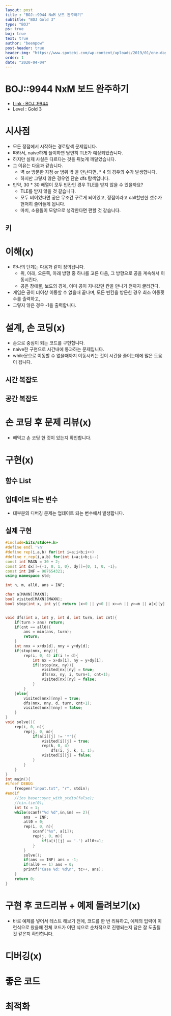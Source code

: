 ```yaml
---
layout: post
title : "BOJ::9944 NxM 보드 완주하기"
subtitle: "BOJ Gold 3"
type: "BOJ"
ps: true
boj: true
text: true
author: "beenpow"
post-header: true
header-img: "https://www.spotebi.com/wp-content/uploads/2019/01/one-day-day-one-workout-motivation-spotebi.jpg"
order: 1
date: "2020-04-04"
---
```


# BOJ::9944 NxM 보드 완주하기
- [Link : BOJ::9944](https://www.acmicpc.net/problem/9944)
- Level : Gold 3

# 시사점
- 모든 정점에서 시작하는 경로탐색 문제입니다.
- 따라서, naive하게 풀이하면 당연히 TLE가 예상되었습니다.
- 하지만 실제 사실은 다르다는 것을 뒤늦게 깨달았습니다.
- 그 이유는 다음과 같습니다.
  - 벽 or 방문한 지점 or 범위 밖 을 만난다면, * 4 의 경우의 수가 발생합니다.
  - 하지만 그렇지 않은 경우엔 단순 dfs 탐색입니다.
- 만약, 30 * 30 배열이 모두 빈칸인 경우 TLE를 받지 않을 수 있을까요?
  - TLE를 받지 않을 것 같습니다.
  - 모두 비어있다면 공은 무조건 구르게 되어있고, 정점이라고 call할만한 갯수가 현저히 줄어들게
    됩니다.
  - 마치, 소용돌이 모양으로 생각한다면 편할 것 같습니다.

## 키

# 이해(x)
- 하나의 단계는 다음과 같이 정의됩니다.
  - 위, 아래, 오른쪽, 아래 방향 중 하나를 고른 다음, 그 방향으로 공을 계속해서 이동시킨다.
  - 공은 장애물, 보드의 경계, 이미 공이 지나갔던 칸을 만나기 전까지 굴러간다.
- 게임은 공이 더이상 이동할 수 없을때 끝나며, 모든 빈칸을 방문한 경우 최소 이동횟수를 출력하고,
- 그렇지 않은 경우 -1을 출력합니다.

# 설계, 손 코딩(x)
- 손으로 중심이 되는 코드를 구현합니다.
- naive한 구현으로 시간내에 통과하는 문제입니다.
- while문으로 이동할 수 없을때까지 이동시키는 것이 시간을 줄이는데에 많은 도움이 됩니다.

## 시간 복잡도

## 공간 복잡도

# 손 코딩 후 문제 리뷰(x)
- 빼먹고 손 코딩 한 것이 있는지 확인합니다.

# 구현(x)

## 함수 List 

## 업데이트 되는 변수
- 대부분의 디버깅 문제는 업데이트 되는 변수에서 발생합니다.

## 실제 구현 

```cpp
#include<bits/stdc++.h>
#define endl '\n'
#define rep(i,a,b) for(int i=a;i<b;i++)
#define r_rep(i,a,b) for(int i=a;i>b;i--)
const int MAXN = 30 + 2;
const int dx[]={-1, 0, 1, 0}, dy[]={0, 1, 0, -1};
const int INF = 987654321;
using namespace std;

int n, m, all0, ans = INF;

char a[MAXN][MAXN];
bool visited[MAXN][MAXN];
bool stop(int x, int y){ return (x<0 || y<0 || x>=n || y>=m || a[x][y] == '*' || visited[x][y]);}


void dfs(int x, int y, int d, int turn, int cnt){
    if(turn > ans) return;
    if(cnt == all0){
        ans = min(ans, turn);
        return;
    }
    int nnx = x+dx[d], nny = y+dy[d];
    if(stop(nnx, nny)){
        rep(i, 0, 4) if(i != d){
            int nx = x+dx[i], ny = y+dy[i];
            if(!stop(nx, ny)){
                visited[nx][ny] = true;
                dfs(nx, ny, i, turn+1, cnt+1);
                visited[nx][ny] = false;
            }
        }
    }else{
        visited[nnx][nny] = true;
        dfs(nnx, nny, d, turn, cnt+1);
        visited[nnx][nny] = false;
    }
}
void solve(){
    rep(i, 0, n){
        rep(j, 0, m){
            if(a[i][j] != '*'){
                visited[i][j] = true;
                rep(k, 0, 4)
                    dfs(i, j, k, 1, 1);
                visited[i][j] = false;
            }
        }
    }
}
int main(){
#ifdef DEBUG
    freopen("input.txt", "r", stdin);
#endif
    //ios_base::sync_with_stdio(false);
    //cin.tie(0);
    int tc = 1;
    while(scanf("%d %d",&n,&m) == 2){
        ans  = INF;
        all0 = 0;
        rep(i, 0, n){
            scanf("%s", a[i]);
            rep(j, 0, m){
                if(a[i][j] == '.') all0+=1;
            }
        }
        solve();
        if(ans == INF) ans = -1;
        if(all0 == 1) ans = 0;
        printf("Case %d: %d\n", tc++, ans);
    }
    return 0;
}
```

# 구현 후 코드리뷰 + 예제 돌려보기(x)
- 바로 예제를 넣어서 테스트 해보기 전에, 코드를 한 번 리뷰하고, 예제의 입력이 이런식으로 왔을때
  전체 코드가 어떤 식으로 순차적으로 진행되는지 답은 잘 도출될 것 같은지 확인합니다.

# 디버깅(x)

# 좋은 코드

# 최적화
